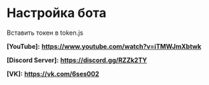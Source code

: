 # Настройка бота
Вставить токен в token.js

**[YouTube]:** __https://www.youtube.com/watch?v=iTMWJmXbtwk__

**[Discord Server]:** __https://discord.gg/RZZk2TY__

**[VK]:** __https://vk.com/6ses002__
